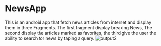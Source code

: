 # NewsApp
This is an android app that fetch news articles from internet and display them in three Fragments.
The first fragment display breaking News, The second display the articles marked as favorites, the third give the user the ability 
to search for news by taping a query.
![output2](https://user-images.githubusercontent.com/107696788/184716989-39de5b69-8d5e-4b06-bcc6-3baab71b86e5.gif)
